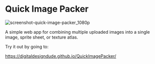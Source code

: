 # Quick Image Packer

![screenshot-quick-image-packer_1080p](https://github.com/DigitalDesignDude/QuickImagePacker/assets/106634287/eccc75f7-e765-4231-94c4-4280fb1e1eb9)

A simple web app for combining multiple uploaded images into a single image, sprite sheet, or texture atlas.

Try it out by going to:

https://digitaldesigndude.github.io/QuickImagePacker/
